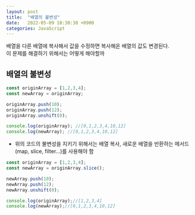 ```yaml
---
layout: post
title:  "배열의 불변성"
date:   2022-05-09 18:30:30 +0900
categories: JavaScript
---
```


배열을 다른 배열에 복사해서 값을 수정하면 복사해온 배열의 값도 변경된다.  
이 문제를 해결하기 위해서는 어떻게 해야할까  

## 배열의 불변성
```js
const originArray = [1,2,3,4];
const newArray = originArray;

originArray.push(10);
originArray.push(12);
originArray.unshift(0);

console.log(originArray); //[0,1,2,3,4,10,12]
console.log(newArray); //[0,1,2,3,4,10,12]
```
- 위의 코드의 불변성을 지키기 위해서는 배열 복사, 새로운 배열을 반환하는 메서드(map, slice, filter...)를 사용해야 함
```js
const originArray = [1,2,3,4];
const newArray = originArray.slice();

newArray.push(10);
newArray.push(12);
newArray.unshift(0);

console.log(originArray);//[1,2,3,4]
console.log(newArray);//[0,1,2,3,4,10,12]
```
